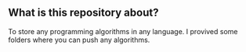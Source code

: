 ## What is this repository about?
To store any programming algorithms in any language. I provived some folders where you can push any algorithms.
